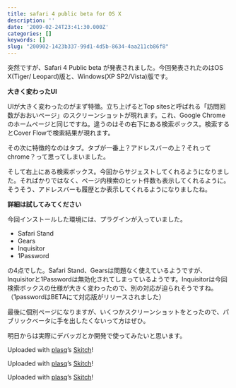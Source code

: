 ```yaml
---
title: safari 4 public beta for OS X
description: ''
date: '2009-02-24T23:41:30.000Z'
categories: []
keywords: []
slug: "200902-1423b337-99d1-4d5b-8634-4aa211cb86f8"
---
```

突然ですが、Safari 4 Public beta が発表されました。今回発表されたのはOS X(Tiger/ Leopard)版と、Windows(XP SP2/Vista)版です。

**大きく変わったUI**

UIが大きく変わったのがまず特徴。立ち上げるとTop sitesと呼ばれる「訪問回数がおおいページ」のスクリーンショットが現れます。これ、Google Chromeのホームページと同じですね。違うのはその右下にある検索ボックス。検索するとCover Flowで検索結果が現れます。

その次に特徴的なのはタブ。タブが一番上？アドレスバーの上？それってchrome？って思ってしまいました。

そして右上にある検索ボックス。今回からサジェストしてくれるようになりました。そればかりではなく、ページ内検索のヒット件数も表示してくれるように。そうそう、アドレスバーも履歴とか表示してくれるようになりましたね。

**詳細は試してみてください**

今回インストールした環境には、プラグインが入っていました。

*   Safari Stand
*   Gears
*   Inquisitor
*   1Password

の4点でした。Safari Stand、Gearsは問題なく使えているようですが、Inquisitorと1Passwordは無効化されてしまっているようです。Inquisitorは今回検索ボックスの仕様が大きく変わったので、別の対応が迫られそうですね。（1passwordはBETAにて対応版がリリースされました）

最後に個別ページになりますが、いくつかスクリーンショットをとったので、パブリックベータに手を出したくないって方はぜひ。

明日からは実際にデバッガとか開発で使ってみたいと思います。

Uploaded with [plasq](http://plasq.com/)’s [Skitch](http://skitch.com)!

Uploaded with [plasq](http://plasq.com/)’s [Skitch](http://skitch.com)!

Uploaded with [plasq](http://plasq.com/)’s [Skitch](http://skitch.com)!